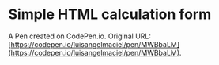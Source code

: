 # Simple HTML calculation form

A Pen created on CodePen.io. Original URL: [https://codepen.io/luisangelmaciel/pen/MWBbaLM](https://codepen.io/luisangelmaciel/pen/MWBbaLM).

